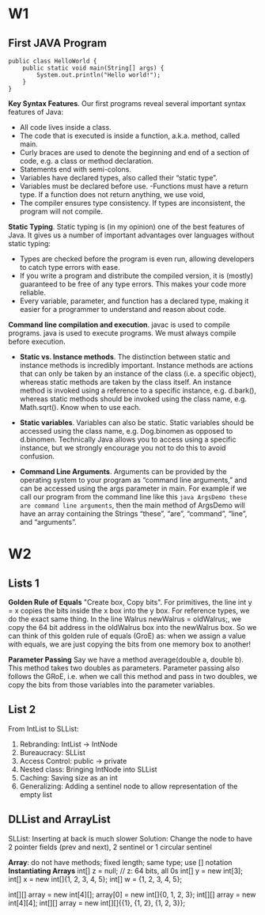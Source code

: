 # W1
## First JAVA Program

```
public class HelloWorld {
    public static void main(String[] args) {
        System.out.println("Hello world!");
    }
}
```

**Key Syntax Features**. Our first programs reveal several important syntax features of Java:

- All code lives inside a class.
- The code that is executed is inside a function, a.k.a. method, called main.
- Curly braces are used to denote the beginning and end of a section of code, e.g. a class or method declaration.
- Statements end with semi-colons.
- Variables have declared types, also called their “static type”.
- Variables must be declared before use.
-Functions must have a return type. If a function does not return anything, we use void,
- The compiler ensures type consistency. If types are inconsistent, the program will not compile.

**Static Typing**.  Static typing is (in my opinion) one of the best features of Java. It gives us a number of important advantages over languages without static typing:
- Types are checked before the program is even run, allowing developers to catch type errors with ease.
- If you write a program and distribute the compiled version, it is (mostly) guaranteed to be free of any type errors. This makes your code more reliable.
- Every variable, parameter, and function has a declared type, making it easier for a programmer to understand and reason about code.

**Command line compilation and execution**. javac is used to compile programs. java is used to execute programs. We must always compile before execution.

- **Static vs. Instance methods**. The distinction between static and instance methods is incredibly important. Instance methods are actions that can only be taken by an instance of the class (i.e. a specific object), whereas static methods are taken by the class itself. An instance method is invoked using a reference to a specific instance, e.g. d.bark(), whereas static methods should be invoked using the class name, e.g. Math.sqrt(). Know when to use each.

- **Static variables**. Variables can also be static. Static variables should be accessed using the class name, e.g. Dog.binomen as opposed to d.binomen. Technically Java allows you to access using a specific instance, but we strongly encourage you not to do this to avoid confusion.

- **Command Line Arguments**. Arguments can be provided by the operating system to your program as “command line arguments,” and can be accessed using the args parameter in main. For example if we call our program from the command line like this ```java ArgsDemo these are command line arguments```, then the main method of ArgsDemo will have an array containing the Strings “these”, “are”, “command”, “line”, and “arguments”.

# W2
## Lists 1

**Golden Rule of Equals** "Create box, Copy bits". For primitives, the line int y = x copies the bits inside the x box into the y box. For reference types, we do the exact same thing. In the line Walrus newWalrus = oldWalrus;, we copy the 64 bit address in the oldWalrus box into the newWalrus box. So we can think of this golden rule of equals (GroE) as: when we assign a value with equals, we are just copying the bits from one memory box to another!

**Parameter Passing** Say we have a method average(double a, double b). This method takes two doubles as parameters. Parameter passing also follows the GRoE, i.e. when we call this method and pass in two doubles, we copy the bits from those variables into the parameter variables.

## List 2
From IntList to SLList:
1. Rebranding: IntList -> IntNode
2. Bureaucracy: SLList
3. Access Control: public -> private
4. Nested class: Bringing IntNode into SLList
5. Caching: Saving size as an int
6. Generalizing: Adding a sentinel node to allow representation of the empty list

## DLList and ArrayList
SLList: Inserting at back is much slower
Solution: Change the node to have 2 pointer fields (prev and next), 
2 sentinel or 1 circular sentinel


**Array**: do not have methods; fixed length; same type; use [] notation
**Instantiating Arrays** 
int[] z = null; // z: 64 bits, all 0s
int[] y = new int[3];
int[] x = new int[]{1, 2, 3, 4, 5};
int[] w = {1, 2, 3, 4, 5};

int[][] array = new int[4][];
array[0] = new int[]{0, 1, 2, 3};
int[][] array = new int[4][4];
int[][] array = new int[][]{{1}, {1, 2}, {1, 2, 3}};
